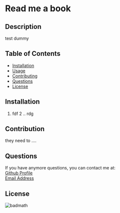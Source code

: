 # Read me a book
  ## Description
  test dummy

  ## Table of Contents

  - [Installation](#installation)
  - [Usage](#usage)
  - [Contributing](#contributing)
  - [Questions](#questions)
  - [License](#license)

  ## Installation
1. fdf 2 .. rdg

## Contribution
they need to ....

## Questions

If you have anymore questions, you can contact me at: \
[Github Profile](https://github.com/jasminesimxy) \
[Email Address](jasmine!@gmail.com) 


## License
 
 ![badmath](https://img.shields.io/badge/license-Apache2.0-blue.svg)
